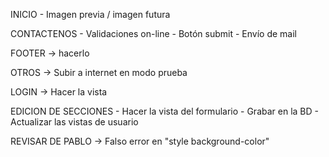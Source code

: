 INICIO
	- Imagen previa / imagen futura

CONTACTENOS
	- Validaciones on-line
	- Botón submit
	- Envío de mail

FOOTER -> hacerlo

OTROS -> Subir a internet en modo prueba

LOGIN -> Hacer la vista

EDICION DE SECCIONES
	- Hacer la vista del formulario
	- Grabar en la BD
	- Actualizar las vistas de usuario

REVISAR DE PABLO -> Falso error en "style background-color"
